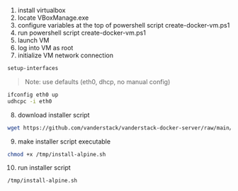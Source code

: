 1. install virtualbox
2. locate VBoxManage.exe
3. configure variables at the top of powershell script create-docker-vm.ps1
4. run powershell script create-docker-vm.ps1
5. launch VM
6. log into VM as root
7. initialize VM network connection
```sh
setup-interfaces
```
> Note: use defaults (eth0, dhcp, no manual config)
```sh
ifconfig eth0 up
udhcpc -i eth0
```
8. download installer script
```sh
wget https://github.com/vanderstack/vanderstack-docker-server/raw/main/install-alpine.sh -0 /tmp/install-alpine.sh
```
9. make installer script executable
```sh
chmod +x /tmp/install-alpine.sh
```
10. run installer script
```sh
/tmp/install-alpine.sh
```

